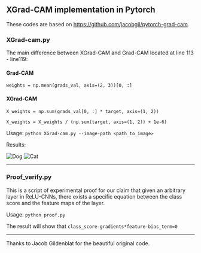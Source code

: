 ## XGrad-CAM implementation in Pytorch ##

These codes are based on https://github.com/jacobgil/pytorch-grad-cam.

### XGrad-cam.py ### 
The main difference between XGrad-CAM and Grad-CAM located at line 113 - line119:
####  Grad-CAM  ####
`weights = np.mean(grads_val, axis=(2, 3))[0, :]`
####  XGrad-CAM  ####
`X_weights = np.sum(grads_val[0, :] * target, axis=(1, 2))`

`X_weights = X_weights / (np.sum(target, axis=(1, 2)) + 1e-6)`

Usage: `python XGrad-cam.py --image-path <path_to_image>`

Results:

![Dog](https://github.com/jacobgil/pytorch-grad-cam/blob/master/examples/dog.jpg?raw=true) ![Cat](https://github.com/jacobgil/pytorch-grad-cam/blob/master/examples/cat.jpg?raw=true)

----------

### Proof_verify.py ### 
This is a script of experimental proof for our claim that given an arbitrary layer in ReLU-CNNs, there
exists a specific equation between the class score and the feature maps of the layer.

Usage: `python proof.py`

The result will show that `class_score-gradients*feature-bias_term=0`

----------

Thanks to Jacob Gildenblat for the beautiful original code.
